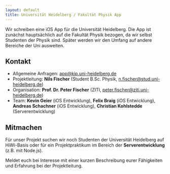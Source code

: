```yaml
---
layout: default
title: Universität Heidelberg / Fakultät Physik App
---
```


Wir schreiben eine iOS App für die Universität Heidelberg. Die App ist zunächst hauptsächlich auf die Fakultät Physik bezogen, da wir selbst Studenten der Physik sind. Später werden wir den Umfang auf andere Bereiche der Uni ausweiten.


## Kontakt

- Allgemeine Anfragen: [app@kip.uni-heidelberg.de](mailto:app@kip.uni-heidelberg.de)
- Projektleitung: **Nils Fischer** (Student B.Sc. Physik, [n.fischer@stud.uni-heidelberg.de](mailto:n.fischer@stud.uni-heidelberg.de))
- Organisation: **Prof. Dr. Peter Fischer** (ZITI, [peter.fischer@ziti.uni-heidelberg.de](mailto:peter.fischer@ziti.uni-heidelberg.de))
- Team: **Kevin Geier** (iOS Entwicklung), **Felix Braig** (iOS Entwicklung), **Andreas Schachner** (iOS Entwicklung), **Christian Kohlstedde** (Serverentwicklung)


## Mitmachen

Für unser Projekt suchen wir noch Studenten der Universität Heidelberg auf HiWi-Basis oder für ein Projektpraktikum im Bereich der **Serverentwicklung** (z.B. mit Node.js).

Meldet euch bei Interesse mit einer kurzen Beschreibung eurer Fähigkeiten und Erfahrung bei der Projektleitung.
